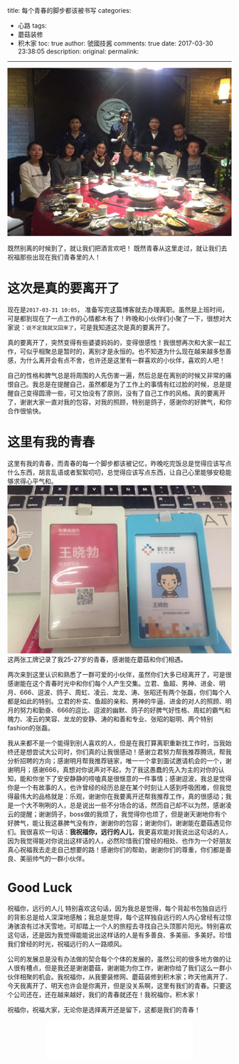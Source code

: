 title: 每个青春的脚步都该被书写
categories:
  - 心路
tags:
  - 蘑菇装修
  - 积木家
toc: true
author: 虢國技酱
comments: true
date: 2017-03-30 23:38:05
description:
original:
permalink:
---
![](/images/mogu/01.jpeg)

既然别离的时候到了，就让我们把酒言欢吧！
既然青春从这里走过，就让我们去祝福那些出现在我们青春里的人！

<!-- more -->

# 这次是真的要离开了
现在是`2017-03-31 10:05`， 准备写完这篇博客就去办理离职。虽然是上班时间，可是都到现在了一点工作的心情都木有了！昨晚和小伙伴们小聚了一下，很想对大家说：`说不定我就又回来了`，可是我知道这次是真的要离开了。

真的要离开了，突然变得有些婆婆妈妈的，变得很感性！我很想再次和大家一起工作，可似乎相聚总是暂时的，离别才是永恒的。也不知道为什么现在越来越多愁善感，为什么离开会有点不舍，也许还是这里有一群喜欢的小伙伴，喜欢的人吧！

自己的性格和脾气总是将周围的人先伤害一遍，然后总是在离别的时候又非常的痛恨自己。我总是在提醒自己，虽然都是为了工作上的事情有红过脸的时候，总是提醒自己变得圆滑一些，可又怕没有了原则，没有了自己工作的风格。真的要离开了，谢谢大家一直对我的包容，对我的照顾，特别是鸽子，感谢你的好脾气，和你合作很愉快。

# 这里有我的青春

这里有我的青春，而青春的每一个脚步都该被记忆，昨晚吃完饭总是觉得应该写点什么东西，胡言乱语或者絮絮叨叨，总觉得应该写点东西，让自己心里能够安稳能够求得心平气和。
![](/images/mogu/02.jpeg)
这两张工牌记录了我25-27岁的青春，感谢能在蘑菇和你们相遇。

两次来到这里认识和熟悉了一群可爱的小伙伴，虽然你们大多已经离开了，可是很感谢能在这个青春时光中和你们每个人产生交集。立君、鱼超、男神、进金、明月、666、逗波、鸽子、周虹、凌云、龙龙、涛、张昭还有两个张磊，你们每个人都是如此的特别。立君的朴实、鱼超的亲和、男神的牛逼、进金的对人的照顾、明月的努力和勤奋、666的逗比、逗波的幽默、鸽子的好脾气好性格、周虹的霸气和魄力、凌云的笑容、龙龙的安静、涛的和善和专业、张昭的聪明、两个特别fashion的张磊。

我从来都不是一个能得到别人喜欢的人，但是在我打算离职重新找工作时，当我始终还是想尝试大公司时，你们真的让我很感动！感谢立君努力帮我推荐腾讯，帮我分析招聘的方向；感谢明月帮我推荐链家，唯一一个拿到面试邀请机会的一个，谢谢明月；感谢666，真想对你说声对不起，为了我这愚蠢的先入为主的对你的认知，能和你坐下了安安静静的唠嗑真是很惬意的一件事情；感谢逗波，我总是觉得你是一个有故事的人，也许曾经的经历总是在某个时刻让人感到呼吸困难，但我觉得最伟大的品格就是：乐观，谢谢你在我要离开还帮我推荐工作，真的很感动；我是一个大不咧咧的人，总是说出一些不分场合的话，然而自己却不以为然，感谢凌云的提醒；谢谢鸽子，boss做的我烦了，我觉得你也烦了，但是谢天谢地你有个好脾气，能让我这暴脾气没有炸，谢谢你的包容；谢谢你们，谢谢能在蘑菇遇见你们。我很喜欢一句话：**我祝福你，远行的人儿**，我更喜欢能对我说出这句话的人，因为我觉得能对你说出这样话的人，必然珍惜我们曾经的相处、也作为一个好朋友真心祝福我去走走自己想要的路！感谢你们的帮助，谢谢你们的尊重，你们都是善良、美丽帅气的一群小伙伴。

# Good Luck
祝福你，远行的人儿
特别喜欢这句话，因为我总是觉得，每个背起书包独自远行的背影总是给人深深地感触；我总是觉得，每个这样独自远行的人内心曾经有过惊涛骇浪有过冰天雪地，可却踏上一个人的旅程去寻找自己头顶那片阳光。特别喜欢这句话，还是因为我觉得能能说出这样话的人是有多善良、多美丽、多美好。珍惜我们曾经的时光，祝福远行的人一路顺风。

公司的发展总是没有办法做的契合每个个体的发展的，虽然公司的很多地方做的让人很有槽点，但是我还是谢谢蘑菇，谢谢能为你工作，谢谢你给了我们这么一群小伙伴相聚的机会。我祝福你，从我要装修网、蘑菇装修到积木家；昨天他离开了、今天我离开了、明天也许会是你离开，但是没关系啊，这里有我们的青春。只要这个公司还在，还在越来越好，我们的青春就还在！我祝福你，积木家！

祝福你，祝福大家，无论你是选择离开还是留下，这都是我们的青春！

<div style="width:330px;margin: 0 auto;">
<iframe frameborder="no" border="0" marginwidth="0" marginheight="0" width=330 height=86 src="//music.163.com/outchain/player?type=2&id=33941662&auto=1&height=66"></iframe>
</div>
